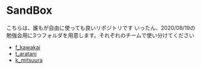 # SandBox
こちらは、誰もが自由に使っても良いリポジトリです
いったん、2020/08/19の勉強会用に3つフォルダを用意します。それぞれのチームで使い分けてください

* [f_kawakai](./f_kawakami/)
* [t_aratani](./t_aratani/)
* [k_mitsuura](./k_mitsuura/)

